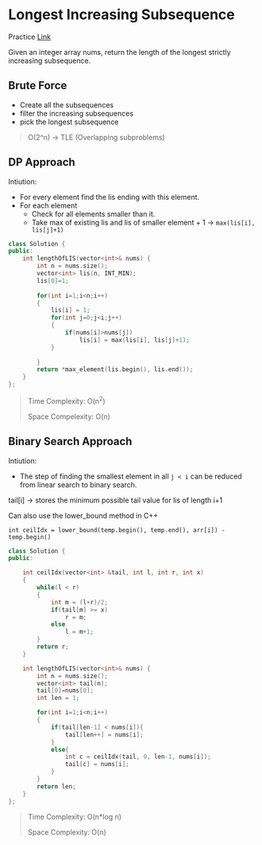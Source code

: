 # Longest Increasing Subsequence

Practice [Link](https://leetcode.com/problems/longest-increasing-subsequence/description/)

Given an integer array nums, return the length of the longest strictly increasing
subsequence.

## Brute Force

- Create all the subsequences
- filter the increasing subsequences
- pick the longest subsequence

> O(2^n) -> TLE (Overlapping subproblems)


## DP Approach

Intiution: 
- For every element find the lis ending with this element.
- For each element
  - Check for all elements smaller than it.
  - Take max of existing lis and lis of smaller element + 1 -> ```max(lis[i], lis[j]+1)```


```cpp
class Solution {
public:
    int lengthOfLIS(vector<int>& nums) {
        int n = nums.size();
        vector<int> lis(n, INT_MIN);
        lis[0]=1;
        
        for(int i=1;i<n;i++)
        {
            lis[i] = 1;
            for(int j=0;j<i;j++)
            {
                if(nums[i]>nums[j])
                    lis[i] = max(lis[i], lis[j]+1);
            }
                
        }
        return *max_element(lis.begin(), lis.end());
    }
};
```
> Time Complexity: O(n<sup>2</sup>)
> 
> Space Compelexity: O(n)

## Binary Search Approach

Intiution: 

- The step of finding the smallest element in all ```j < i``` can be reduced from linear search to binary search.

tail[i] -> stores the minimum possible tail value for lis of length i+1

Can also use the lower_bound method in C++ 

```int ceilIdx = lower_bound(temp.begin(), temp.end(), arr[i]) - temp.begin()```



```cpp
class Solution {
public:

    int ceilIdx(vector<int> &tail, int l, int r, int x)
    {
        while(l < r)
        {
            int m = (l+r)/2;
            if(tail[m] >= x)
                r = m;
            else
                l = m+1;
        }
        return r;
    }

    int lengthOfLIS(vector<int>& nums) {
        int n = nums.size();
        vector<int> tail(n);
        tail[0]=nums[0];
        int len = 1;

        for(int i=1;i<n;i++)
        {
            if(tail[len-1] < nums[i]){
                tail[len++] = nums[i];
            }
            else{
                int c = ceilIdx(tail, 0, len-1, nums[i]);
                tail[c] = nums[i];
            }
        }
        return len;
    }
};
```


> Time Complexity: O(n*log n)
>
> Space Complexity: O(n)